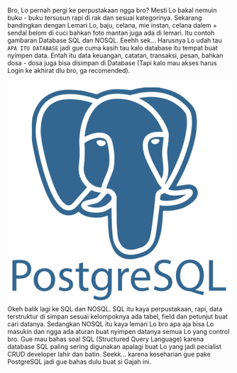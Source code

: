 Bro, Lo pernah pergi ke perpustakaan ngga bro? Mesti Lo bakal nemuin buku - buku tersusun rapi di rak dan sesuai kategorinya. Sekarang bandingkan dengan Lemari Lo, baju, celana, mie instan, celana dalem + sendal belom di cuci bahkan foto mantan juga ada di lemari. Itu contoh gambaran Database SQL dan NOSQL. Eeehh sek... Harusnya Lo udah tau `APA ITU DATABASE` jadi gue cuma kasih tau kalo database itu tempat buat nyimpen data. Entah itu data keuangan, catatan, transaksi, pesan, bahkan dosa - dosa juga bisa disimpan di Database (Tapi kalo mau akses harus Login ke akhirat dlu bro, ga recomended).

<div class="d-flex justify-content-start">
<div class="flex-column">
<img class="img-fluid" src="assets/postgresql.png" alt="postgres-sql/assets/1.png"/>
</div>
<div class="flex-column">
    Okeh balik lagi ke SQL dan NOSQL. SQL itu kaya perpustakaan, rapi, data terstruktur di simpan sesuai kelompoknya ada tabel, field dan petunjut buat cari datanya. Sedangkan NOSQL itu kaya lemari Lo bro apa aja bisa Lo masukin dan ngga ada aturan buat nyimpen datanya semua Lo yang control bro. Gue mau bahas soal SQL (Structured Query Language) karena database SQL paling sering digunakan apalagi buat Lo yang jadi pecialist CRUD developer lahir dan batin. Seekk... karena keseharian gue pake PostgreSQL jadi gue bahas dulu buat si Gajah ini.
</div>
</div>
